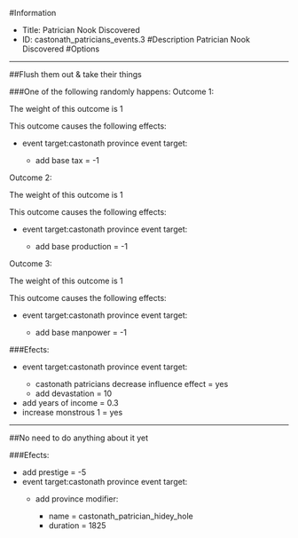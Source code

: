 #Information
 - Title: Patrician Nook Discovered
 - ID: castonath_patricians_events.3
#Description
Patrician Nook Discovered
#Options

___
##Flush them out & take their things

###One of the following randomly happens:
Outcome 1:

The weight of this outcome is 1

This outcome causes the following effects:<ul><li>event target:castonath province event target:</li><ul><li>add base tax = -1</li></ul></ul>
Outcome 2:

The weight of this outcome is 1

This outcome causes the following effects:<ul><li>event target:castonath province event target:</li><ul><li>add base production = -1</li></ul></ul>
Outcome 3:

The weight of this outcome is 1

This outcome causes the following effects:<ul><li>event target:castonath province event target:</li><ul><li>add base manpower = -1</li></ul></ul>

###Efects:<ul><li>event target:castonath province event target:</li><ul><li>castonath patricians decrease influence effect = yes</li><li>add devastation = 10</li></ul><li>add years of income = 0.3</li><li>increase monstrous 1 = yes</li></ul>

___
##No need to do anything about it yet

###Efects:<ul><li>add prestige = -5</li><li>event target:castonath province event target:</li><ul><li>add province modifier:</li><ul><li>name = castonath_patrician_hidey_hole</li><li>duration = 1825</li></ul></ul></ul>
